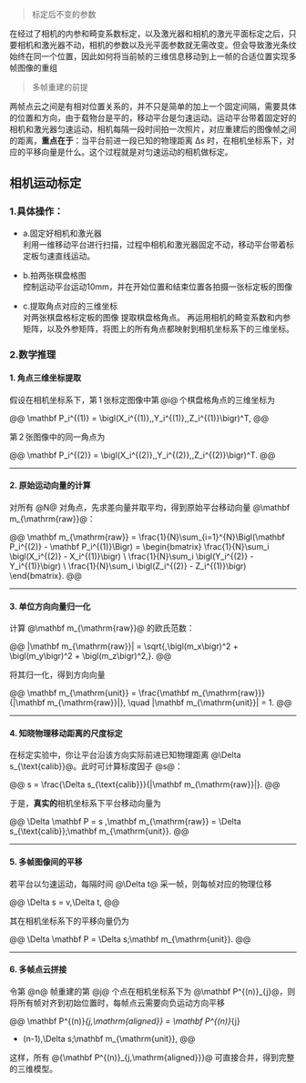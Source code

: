 
> 标定后不变的参数

在经过了相机的内参和畸变系数标定，以及激光器和相机的激光平面标定之后，只要相机和激光器不动，相机的参数以及光平面参数就无需改变。但会导致激光条纹始终在同一个位置，因此如何将当前帧的三维信息移动到上一帧的合适位置实现多帧图像的重组

> 多帧重建的前提

两帧点云之间是有相对位置关系的，并不只是简单的加上一个固定间隔，需要具体的位置和方向，由于载物台是平的，移动平台是匀速运动。运动平台带着固定好的相机和激光器匀速运动，相机每隔一段时间拍一次照片，对应重建后的图像帧之间的距离，**重点在于**：当平台前进一段已知的物理距离 Δs 时，在相机坐标系下，对应的平移向量是什么。这个过程就是对匀速运动的相机做标定。

## 相机运动标定

### 1.具体操作：

* a.固定好相机和激光器<br>
利用一维移动平台进行扫描，过程中相机和激光器固定不动，移动平台带着标定板匀速直线运动。

* b.拍两张棋盘格图<br>
控制运动平台运动10mm，并在开始位置和结束位置各拍摄一张标定板的图像

* c.提取角点对应的三维坐标<br>
对两张棋盘格标定板的图像 提取棋盘格角点。 再运用相机的畸变系数和内参矩阵，以及外参矩阵，将图上的所有角点都映射到相机坐标系下的三维坐标。

### 2.数学推理

#### 1. 角点三维坐标提取

假设在相机坐标系下，第 1 张标定图像中第 @i@ 个棋盘格角点的三维坐标为

@@
\mathbf P_i^{(1)} = \bigl(X_i^{(1)},\,Y_i^{(1)},\,Z_i^{(1)}\bigr)^T,
@@

第 2 张图像中的同一角点为

@@
\mathbf P_i^{(2)} = \bigl(X_i^{(2)},\,Y_i^{(2)},\,Z_i^{(2)}\bigr)^T.
@@

---

#### 2. 原始运动向量的计算

对所有 @N@ 对角点，先求差向量并取平均，得到原始平台移动向量 @\mathbf m_{\mathrm{raw}}@：

@@
\mathbf m_{\mathrm{raw}}
= \frac{1}{N}\sum_{i=1}^{N}\Bigl(\mathbf P_i^{(2)} - \mathbf P_i^{(1)}\Bigr)
= \begin{bmatrix}
\frac{1}{N}\sum_i \bigl(X_i^{(2)} - X_i^{(1)}\bigr) \\
\frac{1}{N}\sum_i \bigl(Y_i^{(2)} - Y_i^{(1)}\bigr) \\
\frac{1}{N}\sum_i \bigl(Z_i^{(2)} - Z_i^{(1)}\bigr)
\end{bmatrix}.
@@

---

#### 3. 单位方向向量归一化

计算 @\mathbf m_{\mathrm{raw}}@ 的欧氏范数：

@@
\|\mathbf m_{\mathrm{raw}}\|
= \sqrt{\,\bigl(m_x\bigr)^2 + \bigl(m_y\bigr)^2 + \bigl(m_z\bigr)^2\,}.
@@

将其归一化，得到方向向量

@@
\mathbf m_{\mathrm{unit}}
= \frac{\mathbf m_{\mathrm{raw}}}{\|\mathbf m_{\mathrm{raw}}\|},
\quad
\|\mathbf m_{\mathrm{unit}}\| = 1.
@@

---

#### 4. 知晓物理移动距离的尺度标定

在标定实验中，你让平台沿该方向实际前进已知物理距离 @\Delta s_{\text{calib}}@。此时可计算标度因子 @s@：

@@
s = \frac{\Delta s_{\text{calib}}}{\|\mathbf m_{\mathrm{raw}}\|}.
@@

于是，**真实的**相机坐标系下平台移动向量为

@@
\Delta \mathbf P = s \,\mathbf m_{\mathrm{raw}}
= \Delta s_{\text{calib}}\;\mathbf m_{\mathrm{unit}}.
@@

---

#### 5. 多帧图像间的平移

若平台以匀速运动，每隔时间 @\Delta t@ 采一帧，则每帧对应的物理位移

@@
\Delta s = v\,\Delta t,
@@

其在相机坐标系下的平移向量仍为

@@
\Delta \mathbf P = \Delta s\;\mathbf m_{\mathrm{unit}}.
@@

---

#### 6. 多帧点云拼接

令第 @n@ 帧重建的第 @j@ 个点在相机坐标系下为 @\mathbf P^{(n)}_{j}@，则将所有帧对齐到初始位置时，每帧点云需要向负运动方向平移

@@
\mathbf P^{(n)}_{j,\mathrm{aligned}}
= \mathbf P^{(n)}_{j}
- (n-1)\,\Delta s\;\mathbf m_{\mathrm{unit}},
@@

这样，所有 @\{\mathbf P^{(n)}_{j,\mathrm{aligned}}\}@ 可直接合并，得到完整的三维模型。

